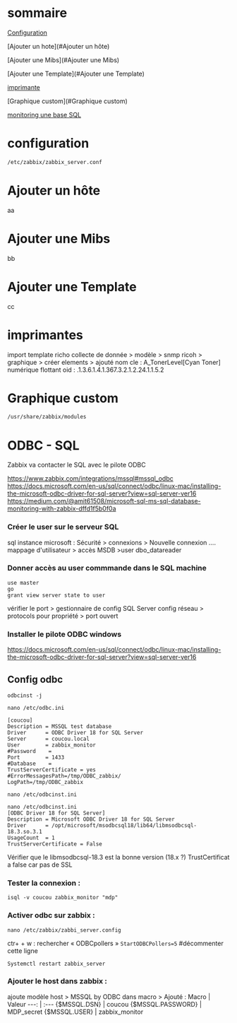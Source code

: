 # sommaire
[Configuration](#configuration)

[Ajouter un hote](#Ajouter un hôte)

[Ajouter une Mibs](#Ajouter une Mibs)

[Ajouter une Template](#Ajouter une Template)

[imprimante](#imprimantes)

[Graphique custom](#Graphique custom)

[monitoring une base SQL](#ODBC---sql)





# configuration
```bash
/etc/zabbix/zabbix_server.conf
```

# Ajouter un hôte
aa

# Ajouter une Mibs
bb

# Ajouter une Template
cc

# imprimantes
import template richo
collecte de donnée > modèle > snmp ricoh > graphique > créer
elements > ajouté 
nom
cle : A_TonerLevel[Cyan Toner]
numérique flottant
oid : .1.3.6.1.4.1.367.3.2.1.2.24.1.1.5.2


# Graphique custom

```bash
/usr/share/zabbix/modules 
```




# ODBC - SQL
Zabbix va contacter le SQL avec le pilote ODBC

https://www.zabbix.com/integrations/mssql#mssql_odbc
https://docs.microsoft.com/en-us/sql/connect/odbc/linux-mac/installing-the-microsoft-odbc-driver-for-sql-server?view=sql-server-ver16
https://medium.com/@amit61508/microsoft-sql-ms-sql-database-monitoring-with-zabbix-dffd1f5b0f0a

### Créer le user sur le serveur SQL
sql instance   microsoft : Sécurité > connexions > Nouvelle connexion ....
mappage d'utilisateur > accès MSDB >user   dbo_datareader

### Donner accès au user    commmande dans le SQL machine
```
use master
go
grant view server state to user
```
vérifier le port      > gestionnaire de config SQL Server
config réseau > protocols pour <INSTANCE>   propriété  > port ouvert 

### Installer le pilote ODBC windows 
https://docs.microsoft.com/en-us/sql/connect/odbc/linux-mac/installing-the-microsoft-odbc-driver-for-sql-server?view=sql-server-ver16


## Config odbc

```odbcinst -j```

```nano /etc/odbc.ini```

```
[coucou]
Description = MSSQL test database
Driver      = ODBC Driver 18 for SQL Server
Server      = coucou.local
User        = zabbix_monitor
#Password    =
Port        = 1433
#Database    =
TrustServerCertificate = yes
#ErrorMessagesPath=/tmp/ODBC_zabbix/
LogPath=/tmp/ODBC_zabbix
```

```nano /etc/odbcinst.ini```

```
nano /etc/odbcinst.ini
[ODBC Driver 18 for SQL Server]
Description = Microsoft ODBC Driver 18 for SQL Server
Driver      = /opt/microsoft/msodbcsql18/lib64/libmsodbcsql-18.3.so.3.1
UsageCount  = 1
TrustServerCertificate = False
```
Vérifier que le libmsodbcsql-18.3 est la bonne version (18.x ?)
TrustCertificat a false car pas de SSL


### Tester la connexion : 
```isql -v coucou zabbix_monitor "mdp"```


### Activer odbc sur zabbix :
```nano /etc/zabbix/zabbi_server.config```

ctr+ + w : rechercher  « ODBCpollers »
```StartODBCPollers=5```                #décommenter cette ligne

```Systemctl restart zabbix_server```

### Ajouter le host dans zabbix : 
ajoute modèle host > MSSQL by ODBC
dans macro > Ajouté : 
Macro | Valeur
 ---: | :---
{$MSSQL.DSN} | coucou
{$MSSQL.PASSWORD} | MDP_secret
{$MSSQL.USER} | zabbix_monitor


